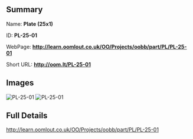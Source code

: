 

## Summary
 
Name: __Plate (25x1)__

ID: __PL-25-01__

WebPage: __http://learn.oomlout.co.uk/OO/Projects/oobb/part/PL/PL-25-01__

Short URL: __http://oom.lt/PL-25-01__


## Images
![PL-25-01](http://oomlout.com/oobb-gen/parts/PL/PL-25-01/PL-25-01_01_420.jpg)
![PL-25-01](http://oomlout.com/oobb-gen/parts/PL/PL-25-01/PL-25-01_420.png)




## Full Details

 http://learn.oomlout.co.uk/OO/Projects/oobb/part/PL/PL-25-01

